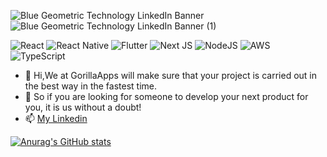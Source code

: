 
![Blue Geometric Technology LinkedIn Banner](https://github.com/GorillasApps/GorillasApps/assets/138135361/a6b8ec90-111e-4b06-9781-ac78a226b340)
![Blue Geometric Technology LinkedIn Banner (1)](https://github.com/GorillasApps/GorillasApps/assets/138135361/b3fb35e5-a477-49f8-a202-37c10b783475)


![React](https://img.shields.io/badge/react-%2320232a.svg?style=for-the-badge&logo=react&logoColor=%2361DAFB)
![React Native](https://img.shields.io/badge/react_native-%2320232a.svg?style=for-the-badge&logo=react&logoColor=%2361DAFB)
![Flutter](https://img.shields.io/badge/Flutter-%2302569B.svg?style=for-the-badge&logo=Flutter&logoColor=white)
![Next JS](https://img.shields.io/badge/Next-black?style=for-the-badge&logo=next.js&logoColor=white)
![NodeJS](https://img.shields.io/badge/node.js-6DA55F?style=for-the-badge&logo=node.js&logoColor=white)
![AWS](https://img.shields.io/badge/AWS-%23FF9900.svg?style=for-the-badge&logo=amazon-aws&logoColor=white)
![TypeScript](https://img.shields.io/badge/typescript-%23007ACC.svg?style=for-the-badge&logo=typescript&logoColor=white)

- 👋 Hi,We at GorillaApps will make sure that your project is carried out in the best way in the fastest time.
- 👀 So if you are looking for someone to develop your next product for you, it is us without a doubt!
- 📫 [My Linkedin](https://www.linkedin.com/in/ohad-sahar-b2a7a9129/)


[![Anurag's GitHub stats](https://github-readme-stats.vercel.app/api?username=GorillasApps)](https://github.com/anuraghazra/github-readme-stats)

<!---
GorillasApps/GorillasApps is a ✨ special ✨ repository because its `README.md` (this file) appears on your GitHub profile.
You can click the Preview link to take a look at your changes.
--->
